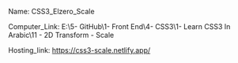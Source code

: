 
Name: CSS3_Elzero_Scale

Computer_Link: E:\5- GitHub\1- Front End\4- CSS3\1- Learn CSS3 In Arabic\11 - 2D Transform - Scale

Hosting_link: https://css3-scale.netlify.app/

